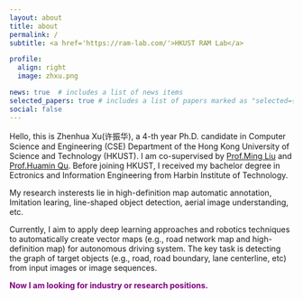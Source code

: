 ```yaml
---
layout: about
title: about
permalink: /
subtitle: <a href='https://ram-lab.com/'>HKUST RAM Lab</a>

profile:
  align: right
  image: zhxu.png

news: true  # includes a list of news items
selected_papers: true # includes a list of papers marked as "selected={true}"
social: false
---
```


Hello, this is Zhenhua Xu(许振华), a 4-th year Ph.D. candidate in Computer Science and Engineering (CSE) Department of the Hong Kong University of Science and Technology (HKUST). I am co-supervised by [Prof.Ming Liu](https://facultyprofiles.ust.hk/profiles.php?profile=ming-liu-eelium) and [Prof.Huamin Qu](http://huamin.org/). Before joining HKUST, I received my bachelor degree in Ectronics and Information Engineering from Harbin Institute of Technology.

My research insterests lie in high-definition map automatic annotation, Imitation learing, line-shaped object detection, aerial image understanding, etc. 

Currently, I aim to apply deep learning approaches and robotics techniques to automatically create vector maps (e.g., road network map and high-definition map) for autonomous driving system. The key task is detecting the graph of target objects (e.g., road, road boundary, lane centerline, etc) from input images or image sequences.


**<span style="color:purple"> Now I am looking for industry or research positions. </span>**